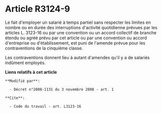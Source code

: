 # Article R3124-9

Le fait d'employer un salarié à temps partiel sans respecter les limites en nombre ou en durée des interruptions d'activité
quotidienne prévues par les articles L. 3123-16 ou par une convention ou un accord collectif de branche      étendu ou agréé
prévu par cet article  ou par une convention ou accord d'entreprise ou d'établissement, est puni de l'amende prévue pour les
contraventions de la cinquième classe. 

Les contraventions donnent lieu à autant d'amendes qu'il y a de salariés indûment employés.

**Liens relatifs à cet article**

	**Modifié par**:

	  - Décret n°2008-1131 du 3 novembre 2008 - art. 1

	**Cite**:

	  - Code du travail - art. L3123-16
